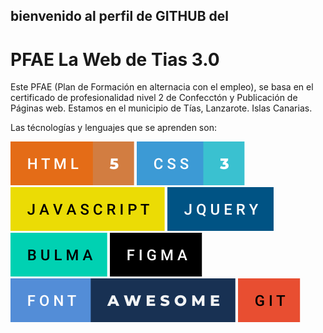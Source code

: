 ## bienvenido al perfil de GITHUB del 
# PFAE La Web de Tias 3.0

Este PFAE (Plan de Formación en alternacia con el empleo), se basa en el certificado de profesionalidad nivel 2 de Confecctón y Publicación de Páginas web. Estamos en el municipio de Tías, Lanzarote. Islas Canarias. 

Las técnologías y lenguajes que se aprenden son: 

![html](https://github.com/SofyFrontend/badges/blob/main/html-5.svg) ![CSS](https://github.com/SofyFrontend/badges/blob/main/css-3.svg) ![Javascript](https://github.com/SofyFrontend/badges/blob/main/javascript.svg) ![Jquery](https://github.com/SofyFrontend/badges/blob/main/jquery.svg) ![Bulma](https://github.com/SofyFrontend/badges/blob/main/bulma.svg) ![Figma](https://github.com/SofyFrontend/badges/blob/main/figma.svg) ![FontAwesome](https://github.com/SofyFrontend/badges/blob/main/font-awesome.svg) ![git](https://github.com/SofyFrontend/badges/blob/main/git.svg)


